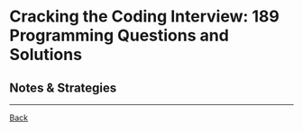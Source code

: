 # Cracking the Coding Interview: 189 Programming Questions and Solutions

## Notes & Strategies

---

[Back](README.md)